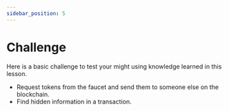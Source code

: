 ```yaml
---
sidebar_position: 5
---
```


# Challenge

Here is a basic challenge to test your might using knowledge learned in this lesson.

- Request tokens from the faucet and send them to someone else on the blockchain.
- Find hidden information in a transaction.

